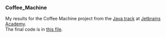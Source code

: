 ### Coffee_Machine
My results for the Coffee Machine project from the [Java track](https://hyperskill.org/tracks/1) at [Jetbrains Academy](https://www.jetbrains.com/academy).  
The final code is in [this file](Coffee%20Machine/task/src/machine/CoffeeMachine.java).
